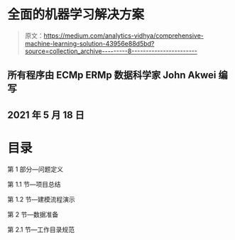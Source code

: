 # 全面的机器学习解决方案

> 原文：<https://medium.com/analytics-vidhya/comprehensive-machine-learning-solution-43956e88d5bd?source=collection_archive---------8----------------------->

## 所有程序由 ECMp ERMp 数据科学家 John Akwei 编写

## 2021 年 5 月 18 日

# 目录

第 1 部分—问题定义

第 1.1 节—项目总结

第 1.2 节—建模流程演示

第 2 节—数据准备

第 2.1 节—工作目录规范